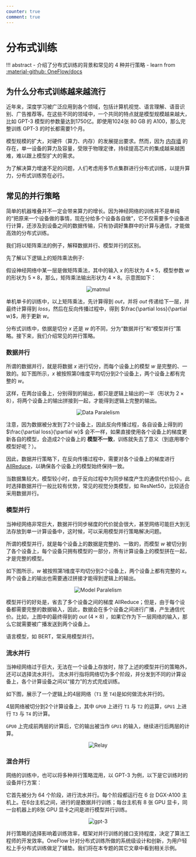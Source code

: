 ```yaml
---
counter: true
comment: true
---
```


# 分布式训练

!!! abstract
    - 介绍了分布式训练的背景和常见的 4 种并行策略
    - learn from [:material-github: OneFlow/docs](https://docs.oneflow.org/master/parallelism/01_introduction.html)


## 为什么分布式训练越来越流行

近年来，深度学习被广泛应用到各个领域，包括计算机视觉、语言理解、语音识别、广告推荐等。在这些不同的领域中，一个共同的特点就是模型规模越来越大，比如 GPT-3 模型的参数量达到1750亿。即使用1024张 80 GB 的 A100，那么完整训练 GPT-3 的时长都需要1个月。

模型规模的扩大，对硬件（算力、内存）的发展提出要求。然而，因为 [内存墙](https://oneflow.org/a/share/jishuboke/75.html) 的存在，单一设备的算力及容量，受限于物理定律，持续提高芯片的集成越来越困难，难以跟上模型扩大的需求。

为了解决算力增速不足的问题，人们考虑用多节点集群进行分布式训练，以提升算力，分布式训练势在必行。

## 常见的并行策略

简单的机器堆叠并不一定会带来算力的增长。因为神经网络的训练并不是单纯的“把原来一个设备做的事情，现在分给多个设备各自做”，它不仅需要多个设备进行计算，还涉及到设备之间的数据传输，只有协调好集群中的计算与通信，才能做高效的分布式训练。

我们将以矩阵乘法的例子，解释数据并行、模型并行的区别。

先了解以下逻辑上的矩阵乘法例子:

假设神经网络中某一层是做矩阵乘法，其中的输入 $x$ 的形状为 $4\times5$，模型参数 $w$ 的形状为 $5\times8$，那么，矩阵乘法输出形状为 $4\times8$。示意图如下：

<center><img src="https://cdn.jujimeizuo.cn/note/llm/dt/matmul_logical.png" alt="matmul"></center>


单机单卡的训练中，以上矩阵乘法，先计算得到 $out$，并将 $out$ 传递给下一层，并最终计算得到 $loss$，然后在反向传播过程中，得到 $\frac{\partial loss}{\partial w}$，用于更新 $w$。

分布式训练中，依据是切分 $x$ 还是 $w$ 的不同，分为“数据并行”和“模型并行”策略。接下来，我们介绍常见的并行策略。

### 数据并行
所谓的数据并行，就是将数据 $x$ 进行切分，而每个设备上的模型 $w$ 是完整的、一致的。如下图所示，$x$ 被按照第0维度平均切分到2个设备上，两个设备上都有完整的 $w$。

这样，在两台设备上，分别得到的输出，都只是逻辑上输出的一半（形状为 $2\times8$），将两个设备上的输出拼接到一起，才能得到逻辑上完整的输出。

<center><img src="https://cdn.jujimeizuo.cn/note/llm/dt/matmul_data_paralelism.png" alt="Data Paralelism"></center>

注意，因为数据被分发到了2个设备上，因此反向传播过程，各自设备上得到的 $\frac{\partial loss}{\partial w}$ 会不一样，如果直接使用各个设备上的梯度更新各自的模型，会造成2个设备上的 **模型不一致**，训练就失去了意义（到底用哪个模型好呢？）。

因此，数据并行策略下，在反向传播过程中，需要对各个设备上的梯度进行 [AllReduce](https://docs.nvidia.com/deeplearning/nccl/user-guide/docs/usage/collectives.html#allreduce)，以确保各个设备上的模型始终保持一致。

当数据集较大，模型较小时，由于反向过程中为同步梯度产生的通信代价较小，此时选择数据并行一般比较有优势，常见的视觉分类模型，如 ResNet50，比较适合采用数据并行。

### 模型并行

当神经网络非常巨大，数据并行同步梯度的代价就会很大，甚至网络可能巨大到无法存放到单一计算设备中，这时候，可以采用模型并行策略解决问题。

所谓的模型并行，就是每个设备上的数据是完整的、一致的，而模型 $w$ 被切分到了各个设备上，每个设备只拥有模型的一部分，所有计算设备上的模型拼在一起，才是完整的模型。

如下图所示，$w$ 被按照第1维度平均切分到2个设备上，两个设备上都有完整的 $x$。两个设备上的输出也需要通过拼接才能得到逻辑上的输出。

<center><img src="https://cdn.jujimeizuo.cn/note/llm/dt/matmul_model_paralelism.png" alt="Model Paralelism"></center>

模型并行的好处是，省去了多个设备之间的梯度 AllReduce；但是，由于每个设备都需要完整的数据输入，因此，数据会在多个设备之间进行广播，产生通信代价。比如，上图中的最终得到的 $out~(4\times8)$ ，如果它作为下一层网络的输入，那么它就需要被广播发送到两个设备上。

语言模型，如 BERT，常采用模型并行。

### 流水并行
当神经网络过于巨大，无法在一个设备上存放时，除了上述的模型并行的策略外，还可以选择流水并行。
流水并行指将网络切为多个阶段，并分发到不同的计算设备上，各个计算设备之间以“接力”的方式完成训练。

如下图，展示了一个逻辑上的4层网络（`T1` 至 `T4`)是如何做流水并行的。

4层网络被切分到2个计算设备上，其中 `GPU0` 上进行 `T1` 与 `T2` 的运算，`GPU1` 上进行 `T3` 与 `T4` 的计算。

`GPU0` 上完成前两层的计算后，它的输出被当作 `GPU1` 的输入，继续进行后两层的计算。

<center><img src="https://cdn.jujimeizuo.cn/note/llm/dt/realy.png" alt="Relay"></center>


### 混合并行
网络的训练中，也可以将多种并行策略混用，以 GPT-3 为例，以下是它训练时的设备并行方案：

它首先被分为 64 个阶段，进行流水并行。每个阶段都运行在 6 台 DGX-A100 主机上。在6台主机之间，进行的是数据并行训练；每台主机有 8 张 GPU 显卡，同一台机器上的8张 GPU 显卡之间是进行模型并行训练。

<center><img src="https://cdn.jujimeizuo.cn/note/llm/dt/gpt3-overview.png" alt="gpt-3"></center>

并行策略的选择影响着训练效率，框架对并行训练的接口支持程度，决定了算法工程师的开发效率。OneFlow 针对分布式训练所做的系统级设计和创新，为用户轻松上手分布式训练做足了铺垫。我们将在本专题的其它文章中看到相关示例。